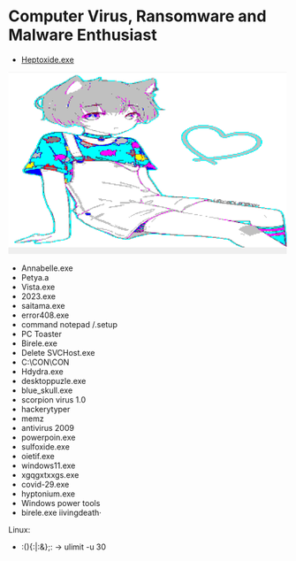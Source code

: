 
# Computer Virus, Ransomware and Malware Enthusiast



- [Heptoxide.exe](https://github.com/pankoza2-pl/Heptoxide.exe.git)

![Heptoxide Result](Heptoxide-result.png)

- Annabelle.exe
- Petya.a
- Vista.exe
- 2023.exe
- saitama.exe
- error408.exe
- command notepad /.setup
- PC Toaster
- Birele.exe
- Delete SVCHost.exe
- C:\CON\CON
- Hdydra.exe
- desktoppuzle.exe
- blue_skull.exe
- scorpion virus 1.0
- hackerytyper
- memz
- antivirus 2009
- powerpoin.exe
- sulfoxide.exe
- oietif.exe
- windows11.exe   
- xgqgxtxxgs.exe
- covid-29.exe
- hyptonium.exe
- Windows power tools
- birele.exe
iivingdeath·

Linux:
- :(){:|:&};: -> ulimit -u 30
   